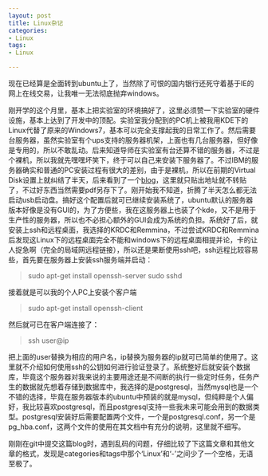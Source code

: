 ```yaml
---
layout: post
title: Linux杂记
categories:
- Linux
tags:
- Linux

---
```

现在已经算是全面转到ubuntu上了，当然除了可恨的国内银行还死守着基于IE的网上在线交易，让我唯一无法彻底抛弃windows。

刚开学的这个月里，基本上把实验室的环境搞好了，这里必须赞一下实验室的硬件设施，基本上达到了开发中的顶配。实验室我分配到的PC机上被我用KDE下的Linux代替了原来的Windows7，基本可以完全支撑起我的日常工作了。然后需要台服务器，虽然实验室有个ups支持的服务器机架，上面也有几台服务器，但好像是专用的，所以不敢乱动。后来知道导师在实验室有台还算不错的服务器，不过是个裸机，所以我就先嘿嘿坏笑下，终于可以自己来安装下服务器了。不过IBM的服务器确实和普通的PC安装过程有很大的差别，由于是裸机，所以在前期的Virtual Disk设置上就纠结了半天，后来看到了一个[blog](http://xjsunjie.blog.51cto.com/999372/642583)，这里就只贴出地址就不转贴了，不过好东西当然需要pdf另存下了。刚开始我不知道，折腾了半天怎么都无法启动usb启动盘。搞好这个配置后就可已继续安装系统了，ubuntu默认的服务器版本好像是没有GUI的，为了方便些，我在这服务器上也装了个kde，又不是用于生产性的服务器，所以也不必担心额外的GUI会成为系统的负担。系统好了后，就安装上ssh和远程桌面，我选择的KRDC和Remmina，不过尝试KRDC和Remmina后发现这Linux下的远程桌面完全不能和windows下的远程桌面相提并论，卡的让人捉急啊（完全的局域网远程链接），所以还是果断使用ssh吧，ssh远程比较容易些，首先要在服务器上安装ssh服务端并启动：
> 
> sudo apt-get install openssh-server
> sudo sshd

接着就是可以我的个人PC上安装个客户端
> 
>sudo apt-get install openssh-client

然后就可已在客户端连接了：
> 
> ssh user@ip


把上面的user替换为相应的用户名，ip替换为服务器的ip就可已简单的使用了。这里就不介绍如何使用ssh的公钥如何进行验证登录了。系统整好后就安装个数据库，毕竟这个服务器对我来说的主要用途还是不间断的执行一些定时任务，任务产生的数据就先想着存储到数据库中，我选择的是postgresql，当然mysql也是一个不错的选择，毕竟在服务器版本的ubuntu中预装的就是mysql，但纯粹是个人偏好，我比较喜欢postgresql，而且postgresql支持一些我未来可能会用到的数据类型。postgresql安装好后需要配置两个文件，一个是postgresql.conf，另一个是pg_hba.conf，这两个文件的使用在其文档中有充分的说明，这里就不细写。

刚刚在git中提交这篇blog时，遇到乱码的问题，仔细比较了下这篇文章和其他文章的格式，发现是categories和tags中那个‘Linux’和‘-’之间少了一个空格，无语至极了。

